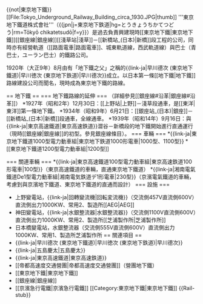 {{not|東京地下鐵}}
[[File:Tokyo_Underground_Railway_Building_circa_1930.JPG|thumb]]
'''東京地下鐵道株式會社'''（{{jpn|j=東京地下鉄道|hg=とうきょうちかてつどう|rm=Tōkyō chikatetsudō|f=y}}）是過去負責興建現時[[東京地下鐵|東京地下鐵]][[銀座線|銀座線]][[淺草站|淺草]]－[[新橋站_(日本)|新橋]]段工程的公司，同時亦有經營軌道（[[路面電車|路面電車]]、城東軌道線，西武軌道線）與巴士（青巴士，ユーラン巴士）的鐵路公司。

1920年（大正9年）8月由有「地下鐵之父」之稱的{{link-ja|早川德次 (東京地下鐵道)|早川徳次 (東京地下鉄道)|早川德次}}成立。以日本第一條[[地下鐵|地下鐵]]路線建設公司而聞名，現時成為東京地下鐵的路線。

== 地下鐵 ==
=== 地下鐵路線的延伸 ===
（詳細參見[[銀座線#沿革|銀座線#沿革]]）
*1927年（昭和2年）12月30日：[[上野站|上野]]－淺草段通車，是[[東洋|東洋]]第一條地下鐵。
*1934年（昭和9年）6月21日：[[銀座站_(日本)|銀座]]－[[新橋站_(日本)|新橋]]段通車，全線通車。
*1939年（昭和14年）9月16日：與{{link-ja|東京高速鐵道|東京高速鉄道}}澀谷－新橋段的地下鐵開始進行直通運行（現時[[銀座線|銀座線]]的初型。參見銀座線條目）。
=== 車輛 ===
*{{link-ja|東京地下鐵道1000型電力動車組|東京地下鉄道1000形電車|1000型、1100型}}
*[[東京地下鐵道1200型電力動車組|1200型]]

=== 關連車輛 ===
*{{link-ja|東京高速鐵道100型電力動車組|東京高速鉄道100形電車|100型}}（東京高速鐵道的車輛，直通東京地下鐵道）
*{{link-ja|湘南電氣鐵道De1型電力動車組|湘南電気鉄道デ1形電車|230型}}（京濱電氣鐵道的車輛，考慮到與京濱地下鐵道、東京地下鐵道的直通而設計）
=== 設施 ===
* 上野變電站，{{link-ja|回轉變流機|回転変流機}}（交流側457V直流側600V）直流側出力1000KW、常用2、製造所[[AEG|AEG]]
* 神田變電站，{{link-ja|水銀整流器|水銀整流器}}（交流側1100V直流側600V）直流側出力1000KW、常用2、製造所[[芝浦製作所|芝浦製作所]]
* 日本橋變電站，水銀整流器（交流側555V直流側600V）直流側出力1000KW、常用1、製造所芝浦製作所
== 關連項目 ==
* {{link-ja|早川德次 (東京地下鐵道)|早川徳次 (東京地下鉄道)|早川德次}}
* {{link-ja|五島慶太|五島慶太}}
* {{link-ja|東京高速鐵道|東京高速鉄道}}
* [[帝都高速度交通營團|帝都高速度交通營團]]（營團地下鐵）
* [[東京地下鐵|東京地下鐵]]
* [[銀座線|銀座線]]
* [[京濱急行電鐵|京濱急行電鐵]]
[[Category:東京地下鐵|東京地下鐵]]
{{Rail-stub}}